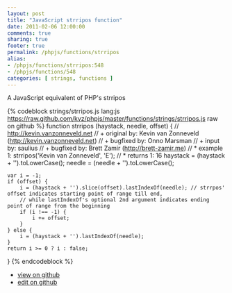 ```yaml
---
layout: post
title: "JavaScript strripos function"
date: 2011-02-06 12:00:00
comments: true
sharing: true
footer: true
permalink: /phpjs/functions/strripos
alias:
- /phpjs/functions/strripos:548
- /phpjs/functions/548
categories: [ strings, functions ]
---
```

A JavaScript equivalent of PHP's strripos
<!-- more -->
{% codeblock strings/strripos.js lang:js https://raw.github.com/kvz/phpjs/master/functions/strings/strripos.js raw on github %}
function strripos (haystack, needle, offset) {
    // http://kevin.vanzonneveld.net
    // +   original by: Kevin van Zonneveld (http://kevin.vanzonneveld.net)
    // +   bugfixed by: Onno Marsman
    // +   input by: saulius
    // +   bugfixed by: Brett Zamir (http://brett-zamir.me)
    // *     example 1: strripos('Kevin van Zonneveld', 'E');
    // *     returns 1: 16
    haystack = (haystack + '').toLowerCase();
    needle = (needle + '').toLowerCase();

    var i = -1;
    if (offset) {
        i = (haystack + '').slice(offset).lastIndexOf(needle); // strrpos' offset indicates starting point of range till end,
        // while lastIndexOf's optional 2nd argument indicates ending point of range from the beginning
        if (i !== -1) {
            i += offset;
        }
    } else {
        i = (haystack + '').lastIndexOf(needle);
    }
    return i >= 0 ? i : false;
}
{% endcodeblock %}
<ul>
 <li><a href="https://github.com/kvz/phpjs/blob/master/functions/strings/strripos.js">view on github</a></li>
 <li><a href="https://github.com/kvz/phpjs/edit/master/functions/strings/strripos.js">edit on github</a></li>
</ul>
